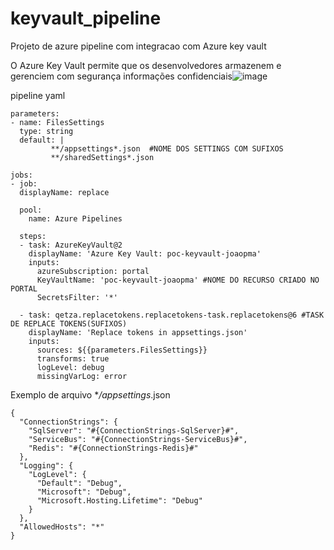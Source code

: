 # keyvault_pipeline

Projeto de azure pipeline com integracao com Azure key vault

O Azure Key Vault permite que os desenvolvedores armazenem e gerenciem com segurança informações confidenciais![image](https://github.com/user-attachments/assets/5fd80d4f-2891-42ba-82d3-c35aced8fbe6)


pipeline yaml
```
parameters:
- name: FilesSettings
  type: string
  default: |
         **/appsettings*.json  #NOME DOS SETTINGS COM SUFIXOS
         **/sharedSettings*.json 

jobs:
- job:
  displayName: replace

  pool:
    name: Azure Pipelines

  steps:
  - task: AzureKeyVault@2
    displayName: 'Azure Key Vault: poc-keyvault-joaopma'
    inputs:
      azureSubscription: portal
      KeyVaultName: 'poc-keyvault-joaopma' #NOME DO RECURSO CRIADO NO PORTAL
      SecretsFilter: '*'
     
  - task: qetza.replacetokens.replacetokens-task.replacetokens@6 #TASK DE REPLACE TOKENS(SUFIXOS)
    displayName: 'Replace tokens in appsettings.json'
    inputs:
      sources: ${{parameters.FilesSettings}}
      transforms: true
      logLevel: debug
      missingVarLog: error
```



Exemplo de arquivo **/appsettings*.json
```
{
  "ConnectionStrings": {
    "SqlServer": "#{ConnectionStrings-SqlServer}#",
    "ServiceBus": "#{ConnectionStrings-ServiceBus}#",
    "Redis": "#{ConnectionStrings-Redis}#"
  },
  "Logging": {
    "LogLevel": {
      "Default": "Debug",
      "Microsoft": "Debug",
      "Microsoft.Hosting.Lifetime": "Debug"
    }
  },
  "AllowedHosts": "*"
}
```
